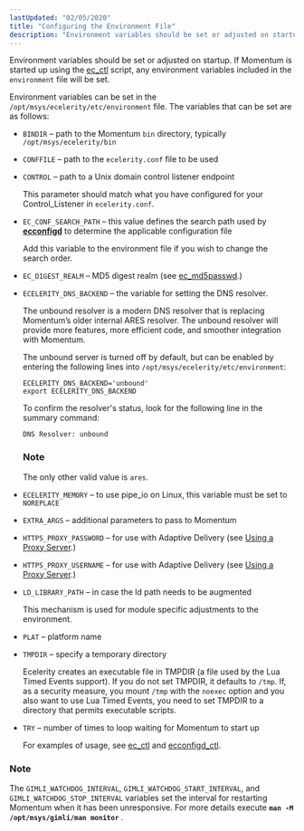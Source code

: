 ```yaml
---
lastUpdated: "02/05/2020"
title: "Configuring the Environment File"
description: "Environment variables should be set or adjusted on startup If Momentum is started up using the ec ctl script any environment variables included in the environment file will be set Environment variables can be set in the opt msys ecelerity etc environment file The variables that can be set are..."
---
```


Environment variables should be set or adjusted on startup. If Momentum is started up using the [ec_ctl](/momentum/4/executable/ec-ctl) script, any environment variables included in the `environment` file will be set.

Environment variables can be set in the `/opt/msys/ecelerity/etc/environment` file. The variables that can be set are as follows:

*   `BINDIR` – path to the Momentum `bin` directory, typically `/opt/msys/ecelerity/bin`

*   `CONFFILE` – path to the `ecelerity.conf` file to be used

*   `CONTROL` – path to a Unix domain control listener endpoint

    This parameter should match what you have configured for your Control_Listener in `ecelerity.conf`.

*   `EC_CONF_SEARCH_PATH` – this value defines the search path used by [**ecconfigd**](/momentum/4/conf-overview#conf.ecconfigd) to determine the applicable configuration file

    Add this variable to the environment file if you wish to change the search order.

*   `EC_DIGEST_REALM` – MD5 digest realm (see [ec_md5passwd](/momentum/4/executable/ec-md-5-passwd).)

*   `ECELERITY_DNS_BACKEND` – the variable for setting the DNS resolver.

    The unbound resolver is a modern DNS resolver that is replacing Momentum’s older internal ARES resolver. The unbound resolver will provide more features, more efficient code, and smoother integration with Momentum.

    The unbound server is turned off by default, but can be enabled by entering the following lines into `/opt/msys/ecelerity/etc/environment`:

    ```
    ECELERITY_DNS_BACKEND='unbound' 
    export ECELERITY_DNS_BACKEND
    ```

    To confirm the resolver's status, look for the following line in the summary command:

    `DNS Resolver: unbound`
    ### Note

    The only other valid value is `ares`.

*   `ECELERITY_MEMORY` – to use pipe_io on Linux, this variable must be set to `NOREPLACE`

*   `EXTRA_ARGS` – additional parameters to pass to Momentum

*   `HTTPS_PROXY_PASSWORD` – for use with Adaptive Delivery (see [Using a Proxy Server](/momentum/3/3-ad/ad-adaptive-automated-proxy).)

*   `HTTPS_PROXY_USERNAME` – for use with Adaptive Delivery (see [Using a Proxy Server](/momentum/3/3-ad/ad-adaptive-automated-proxy).)

*   `LD_LIBRARY_PATH` – in case the ld path needs to be augmented

    This mechanism is used for module specific adjustments to the environment.

*   `PLAT` – platform name

*   `TMPDIR` – specify a temporary directory

    Ecelerity creates an executable file in TMPDIR (a file used by the Lua Timed Events support). If you do not set TMPDIR, it defaults to `/tmp`. If, as a security measure, you mount `/tmp` with the `noexec` option and you also want to use Lua Timed Events, you need to set TMPDIR to a directory that permits executable scripts.

*   `TRY` – number of times to loop waiting for Momentum to start up

    For examples of usage, see [ec_ctl](/momentum/4/executable/ec-ctl) and [ecconfigd_ctl](/momentum/4/executable/ecconfigd-ctl).

### Note

The `GIMLI_WATCHDOG_INTERVAL`, `GIMLI_WATCHDOG_START_INTERVAL`, and `GIMLI_WATCHDOG_STOP_INTERVAL` variables set the interval for restarting Momentum when it has been unresponsive. For more details execute **`man -M /opt/msys/gimli/man monitor`**                                .